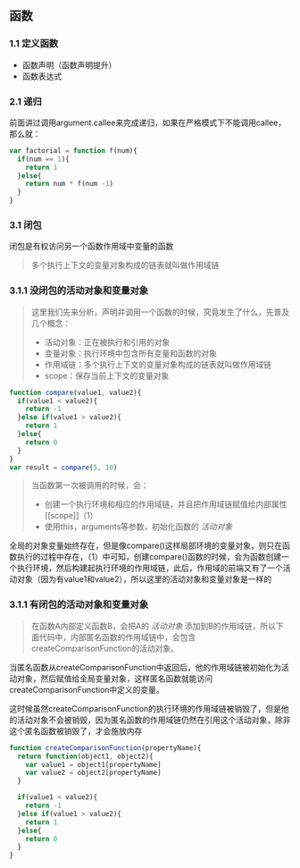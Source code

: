 
## 函数
### 1.1 定义函数
- 函数声明（函数声明提升）
- 函数表达式

### 2.1 递归
前面讲过调用argument.callee来完成递归，如果在严格模式下不能调用callee，那么就：
```javascript
var factorial = function f(num){
  if(num == 1){
    return 1
  }else{
    return num * f(num -1)
  }
}
```

### 3.1 闭包
闭包是有权访问另一个函数作用域中变量的函数
> 多个执行上下文的变量对象构成的链表就叫做作用域链
### 3.1.1 没闭包的活动对象和变量对象
> 这里我们先来分析，声明并调用一个函数的时候，究竟发生了什么，先普及几个概念：
> - 活动对象：正在被执行和引用的对象
> - 变量对象：执行环境中包含所有变量和函数的对象
> - 作用域链：多个执行上下文的变量对象构成的链表就叫做作用域链
> - scope：保存当前上下文的变量对象
```javascript
function compare(value1, value2){
  if(value1 < value2){
    return -1
  }else if(value1 > value2){
    return 1
  }else{
    return 0
  }
}
var result = compare(5, 10)
```
> 当函数第一次被调用的时候，会：
> - 创建一个执行环境和相应的作用域链，并且把作用域链赋值给内部属性[[scope]]（1）
> - 使用this，arguments等参数，初始化函数的 *活动对象*

全局的对象变量始终存在，但是像compare()这样局部环境的变量对象，则只在函数执行的过程中存在，（1）中可知，创建compare()函数的时候，会为函数创建一个执行环境，然后构建起执行环境的作用域链，此后，作用域的前端又有了一个活动对象（因为有value1和value2），所以这里的活动对象和变量对象是一样的


### 3.1.1 有闭包的活动对象和变量对象
> 在函数A内部定义函数B，会把A的 *活动对象* 添加到B的作用域链，所以下面代码中，内部匿名函数的作用域链中，会包含createComparisonFunction的活动对象。

当匿名函数从createComparisonFunction中返回后，他的作用域链被初始化为活动对象，然后赋值给全局变量对象，这样匿名函数就能访问createComparisonFunction中定义的变量。

这时候虽然createComparisonFunction的执行环境的作用域链被销毁了，但是他的活动对象不会被销毁，因为匿名函数的作用域链仍然在引用这个活动对象，除非这个匿名函数被销毁了，才会施放内存

```javascript
function createComparisonFunction(propertyName){
  return function(object1, object2){
    var value1 = object1[propertyName]
    var value2 = object2[propertyName]
  }

  if(value1 < value2){
    return -1
  }else if(value1 > value2){
    return 1
  }else{
    return 0
  }
}
```